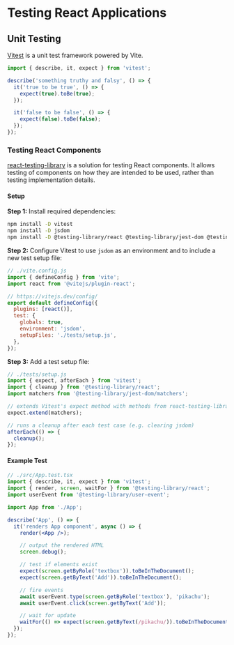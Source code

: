 # Testing React Applications

## Unit Testing

[Vitest](https://vitest.dev/guide/) is a unit test framework powered by Vite.

```js
import { describe, it, expect } from 'vitest';

describe('something truthy and falsy', () => {
  it('true to be true', () => {
    expect(true).toBe(true);
  });

  it('false to be false', () => {
    expect(false).toBe(false);
  });
});
```

### Testing React Components

[react-testing-library](https://testing-library.com/docs/react-testing-library/intro/) is a solution for testing React components. It allows testing of components on how they are intended to be used, rather than testing implementation details.

#### Setup 

**Step 1:** Install required dependencies:

```bash
npm install -D vitest
npm install -D jsdom
npm install -D @testing-library/react @testing-library/jest-dom @testing-library/user-event
```

**Step 2:** Configure Vitest to use `jsdom` as an environment and to include a new test setup file:

```js
// ./vite.config.js
import { defineConfig } from 'vite';
import react from '@vitejs/plugin-react';

// https://vitejs.dev/config/
export default defineConfig({
  plugins: [react()],
  test: {
    globals: true,
    environment: 'jsdom',
    setupFiles: './tests/setup.js',
  },
});
```

**Step 3:** Add a test setup file:

```js
// ./tests/setup.js
import { expect, afterEach } from 'vitest';
import { cleanup } from '@testing-library/react';
import matchers from '@testing-library/jest-dom/matchers';

// extends Vitest's expect method with methods from react-testing-library
expect.extend(matchers);

// runs a cleanup after each test case (e.g. clearing jsdom)
afterEach(() => {
  cleanup();
});
```

#### Example Test

```jsx
// ./src/App.test.tsx
import { describe, it, expect } from 'vitest';
import { render, screen, waitFor } from '@testing-library/react';
import userEvent from '@testing-library/user-event';

import App from './App';

describe('App', () => {
  it('renders App component', async () => {
    render(<App />);

    // output the rendered HTML
    screen.debug();

    // test if elements exist
    expect(screen.getByRole('textbox')).toBeInTheDocument();
    expect(screen.getByText('Add')).toBeInTheDocument();

    // fire events
    await userEvent.type(screen.getByRole('textbox'), 'pikachu');
    await userEvent.click(screen.getByText('Add'));

    // wait for update
    waitFor(() => expect(screen.getByText(/pikachu/)).toBeInTheDocument());
  });
});
```
